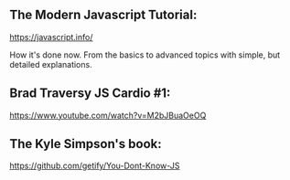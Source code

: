 ## The Modern Javascript Tutorial:

https://javascript.info/

How it's done now. From the basics to advanced topics with simple, but detailed explanations.

## Brad Traversy JS Cardio #1:

https://www.youtube.com/watch?v=M2bJBuaOeOQ

## The Kyle Simpson's book:

https://github.com/getify/You-Dont-Know-JS
